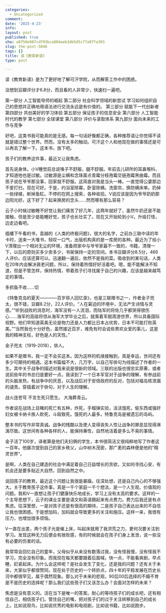 ```yaml
---
categories:
  - Uncategorized
comment: 
date: '2025-4-23'
info: 
layout: post
published: true
sha: a8758e087cdf93bca804aeb3db5d5c77a97fa303
slug: the-post-5846
tags: []
title: 读《教育新语》
type: post

---
```

读《教育新语》是为了更好地了解可汗学院，从而解答工作中的困惑。

没想到豆瓣评分才6.8分，而且看的人非常少，快速扫一遍吧。

第一部分 人工智能导师的崛起
第二部分 社会科学领域的新尝试
学习如何组织自己的思想并正确地用语法进行交流永远是有价值的。
第三部分 赋能下一代创新者
第四部分 共创美好的学习体验
第五部分 保证孩子的信息安全
第六部分 人工智能时代的教学
第七部分 全球课堂
第八部分 评价与录取体系
第九部分 面向未来的工作与竞争

好吧，这类书我可能真的是无感。每一句话好像都正确，各种推荐语让你觉得不读就是错过整个世界。然而，没有太多的触动。可汗这个人和他现在做的事情还是可以再去了解一下。这本书，放下吧。

孩子们的教养这件事，最近又让我焦虑。

首先说身体。小V睡觉前总说嗓子不舒服，腿不舒服。年前去儿研所的耳鼻喉科，才知道他也是过敏。过敏源是尘螨和念珠菌点青霉分枝孢霉交链孢霉黑曲霉。而且孩子说在爷爷那没事，回家就不舒服。这简直对我是当头一棒。一直觉得公婆那边不爱打扫，现在可好。于是，约浴室除霉，卧室除螨。洗窗帘，换防螨床单。扔掉一些绿植，断掉鱼缸。不停的在网上搜索，各种收拾。V说应该是因为爷爷奶奶那边阳光好。这下好了？起来换房的念头……然而哪有那么容易？

云子小时候过敏睡不好觉让我们痛苦了好几年，这两年就好了，虽然牛奶还是不能接触，但是至少是能睡好觉，孩子也长壮实了。现在又开始轮到小V。升级打怪，边走边看吧。

插播下午看的书，袁越的《人类的终极问题》，很大的名字，之前办三联中读的年卡时，送来一大堆书，轻叹一口气，出版机构真的是一库房的各种。最近为了给小V清理出一个相对无尘的环境，准备把家中与爷爷家最不一致的，书籍，清理一下，以后的原则买多少卖多少，书架保持一定的空间。本书豆瓣评分8.5分，466人评价。应该还算可以。迅速翻一遍后，依然不是我的菜。吸收到的某句话，人类在20年内会解决衰老问题，所以，保持着热情好好活着吧。嗯，能不能解决不知道，但是不管怎样，保持热情，带着孩子们寻找属于自己的兴趣，应该是越来越笃定的事情。

多抓鱼不收……切

《特鲁克岛的夏天————百岁徘人回忆录》，也是三联赠书之一，作者金子兜太，很不错，豆瓣8.2分，22人评价。“人在窘迫的环境中，无法产生诗情与灵感。”“听到战败的消息时，海军没有一人流泪，而陆军的将佐几乎都哭得很伤心……海军的高级将领从海军大学毕业之后，就乘着军舰周游世界，所以具备国际视野。他们早知道英美无论是物力还是人力都比日本占优势，日本不可能打败英美。”“当然我也十分好色，虽然接近百岁，难免有时会说些男欢女爱的事儿，这是我的精神支柱，好色是人的天性。”

金子兜太（1919-2018），俳人。

如果不是赠书，我一定不会买这本。因为这样的机缘接触到，真是幸运，世间还有多少可期待的相遇。这本书篇幅不大，几万字，以自己写俳句为线描述了作者的一生。其中关于战争的描述对我来说是很新的领域。三联的出版也很忠实原著，或者说前些年的书总归是要好一点。我读到了一个日本军官对于战争的理解，有参战前的头脑发热，有战争中的厌恶，以及战后对于安倍政府的反对，包括对福岛核泄漏的谴责。穿插着对于俳句，对于人生的理解。

战火连苍穹
不言生死只愿生。
大海葬青云。

作者说在战场上目睹的死亡有五种，炸死，手榴弹实验，活活饿死，偷东西或强奸妇女被卡纳卡族人砍死，斗殴致死。饿死的人最多。特鲁克岛是被遗忘的岛屿。

整本书的写作非常真诚。战争的残酷以及使人变得丧失人性让战争的罪恶显现得淋漓尽致。这世间有各种各样的人，能保持秉性，自然地活着是多么不易的事情。

金子活了100岁，译者算是他们夫妇俩的学生，本书很简洁又很纯粹地写了作者这一百年。他屡次提到自己的家乡秩父，山中树木茂密，那广袤的森林便是他的“精灵世界”。

是啊，人类在自己建造的社会中满足着自己日益增长的贪欲，又如何寻找心安，有机会还是要多贴近大自然，回到自然之中。

说回孩子的教育。最近这个问题让我很是暴躁。往深处想，还是自己内心的不够强大。关于教育孩子这件事，真是一千个家庭一千个想法，是一个人生观、价值观的问题。我和V一直想让孩子们健康快乐地成长，学习上没有太高的要求。这样的一个主导思想下，云子的课业主要是语文和英语跟起来有点费力。费力后我还是有点焦虑。往深里想，一是对孩子还是有很高的期待，二是孩子自己表达出来的不自信让我也很困惑。于是想加码，加码就会导致更多的关注和施压。这样一来，我很有压力，也增加很多烦恼。

V一直在出差，两个孩子光是催上床，叫起床就用了我洪荒之力，更何况要关注到学习。发现这种无力后便会有挫败感，有的时候就会在孩子们身上发泄，说一些没有必要的伤害的话。

我常常会回忆自己的童年，父母似乎从来没有数落过我，没有怪我慢，没有怪我不学习，完全没有印象。而我现在每天都要跟着后面喊，快一点，不能看爽剧，早点睡，赶紧起床。为什么会这样呢？是社会发生了变化，还是我的问题？还有关于未来，大家似乎都很赞同，现在处于历史的一个转折点，四十年的平稳发展在历史长河中都很罕见，属于偶然现象。那么对于未来的悲观，90后00后选择的不婚不育是不是历史的选择呢？那么我们这些孩子们又该怎么办？会面对怎样的未来？

焦虑是没有意义的。活在当下是唯一的答案。耐心的等待孩子们的成长吧，还有相信自己，相信孩子们。管住自己的嘴，把对孩子们的过于关注转移到自己的成长上。比如说观鸟，比如说优秀的电影和电视剧，比如说书籍，比如说跑步。



